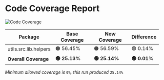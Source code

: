 # Code Coverage Report

![Code Coverage](https://img.shields.io/badge/Code%20Coverage-25.14%25-red?style=for-the-badge)

| Package | Base Coverage | New Coverage | Difference |
| ------- | ------------- | ------------ | ---------- |
| utils.src.lib.helpers | 🟠 56.45% | 🟠 56.59% | 🟢 0.14% |
| **Overall Coverage** | **🟢 25.13%** | **🟢 25.14%** | **🟢 0.01%** |

_Minimum allowed coverage is_ `0%`_, this run produced_ `25.14%`
<!-- Sticky Pull Request Comment -->